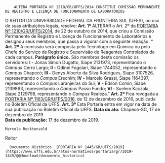        ALTERA PORTARIA Nº 1210/GR/UFFS/2014 CONSTITUI COMISSÃO PERMANENTE DE REGISTRO E LICENÇA DE FUNCIONAMENTO DE LABORATÓRIOS  

 O REITOR DA UNIVERSIDADE FEDERAL DA FRONTEIRA SUL (UFFS), no uso de suas atribuições legais, resolve:   **Art. 1º**  ALTERAR o Art. 2º da [PORTARIA Nº 1210/GR/UFFS/2014](https://www.uffs.edu.br/atos-normativos/portaria/gr/2014-1210), de 22 de outubro de 2014, que criou a Comissão Permanente de Registro e Licença de Funcionamento de Laboratórios e designou seus membros, que passa a vigorar com a seguinte redação: “ **Art. 2º**  A comissão será composta pelo Tecnólogo em Química ou pelo Chefe do Serviço de Registro e Supervisão de Reagentes Controlados de cada campus. **Parágrafo único.**  São membros desta comissão os servidores: **I -**  Jonas Simon Dugatto, Siape 2131973, representando o *Campus*  Cerro Largo; **II -**  Odinei Fogolari, Siape 1744052, representando o *Campus*  Chapecó; **III -**  Denys Alberto da Silva Rodrigues, Siape 3107526, representando o *Campus*  Erechim; **IV -**  Marcelo Grassi, Siape 1164397, representando o *Campus*  Laranjeiras do Sul; **V -**  Edson Comin, Siape 2139863, representando o *Campus*  Passo Fundo; **VI -**  Suelem Kaczala, Siape 2129798, representando o *Campus*  Realeza.”   **Art. 2º**  Fica revogada a [PORTARIA Nº 1163/GR/UFFS/2016](https://www.uffs.edu.br/atos-normativos/portaria/gr/2016-1163), de 12 de dezembro de 2016, publicada no Boletim Oficial da UFFS.   **Art. 3º**  Esta Portaria entra em vigor na data de sua publicação no Boletim Oficial da UFFS.        **Data do ato:** Chapecó-SC, 17 de dezembro de 2019.   
 **Data de publicação:**  17 de dezembro de 2019. 

    Marcelo Recktenvald   
 Reitor 

      Documento Histórico  [PORTARIA Nº 1445/GR/UFFS/2019](https://www.uffs.edu.br/atos-normativos/portaria/gr/2019-1445/@@download/documento_historico)     
      